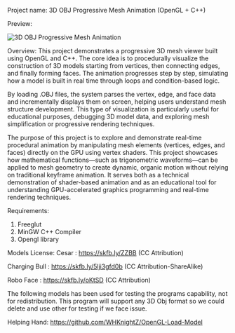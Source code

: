 Project name: 3D OBJ Progressive Mesh Animation (OpenGL + C++)

Preview:

![3D OBJ Progressive Mesh Animation](preview.gif)

Overview:
This project demonstrates a progressive 3D mesh viewer built using OpenGL and C++. The core idea is to procedurally visualize the construction of 3D models starting from vertices, then connecting edges, and finally forming faces. The animation progresses step by step, simulating how a model is built in real time through loops and condition-based logic.

By loading .OBJ files, the system parses the vertex, edge, and face data and incrementally displays them on screen, helping users understand mesh structure development. This type of visualization is particularly useful for educational purposes, debugging 3D model data, and exploring mesh simplification or progressive rendering techniques.

The purpose of this project is to explore and demonstrate real-time procedural animation by manipulating mesh elements (vertices, edges, and faces) directly on the GPU using vertex shaders. This project showcases how mathematical functions—such as trigonometric waveforms—can be applied to mesh geometry to create dynamic, organic motion without relying on traditional keyframe animation. It serves both as a technical demonstration of shader-based animation and as an educational tool for understanding GPU-accelerated graphics programming and real-time rendering techniques.

Requirements:
1. Freeglut
2. MinGW C++ Compiler
3. Opengl library

Models License:
Cesar : https://skfb.ly/ZZBB (CC Attribution)

Charging Bull : https://skfb.ly/5lji3gfd0b (CC Attribution-ShareAlike)

Robo Face : https://skfb.ly/oKtSD (CC Attribution)

The following models has been used for testing the programs capability, not for redistribution. This program will support any 3D Obj format so we could delete and use other for testing if we face issue.

Helping Hand:
https://github.com/WHKnightZ/OpenGL-Load-Model
